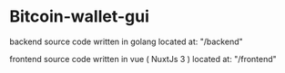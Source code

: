 # Bitcoin-wallet-gui

backend source code written in golang located at: "/backend"

frontend source code written in vue ( NuxtJs 3 ) located at: "/frontend"
